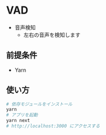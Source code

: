 # VAD

- 音声検知
  - 左右の音声を検知します

## 前提条件

- Yarn

## 使い方

```sh
# 依存モジュールをインストール
yarn
# アプリを起動
yarn next
# http://localhost:3000 にアクセスする
```
